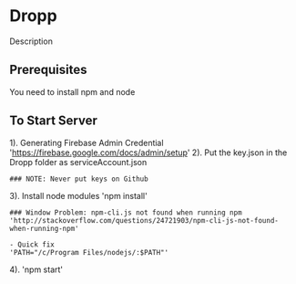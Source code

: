 # Dropp
Description

## Prerequisites

You need to install npm and node

## To Start Server

1). Generating Firebase Admin Credential 
 	'https://firebase.google.com/docs/admin/setup'
2). Put the key.json in the Dropp folder as serviceAccount.json

    ### NOTE: Never put keys on Github

3). Install node modules
	'npm install'

	### Window Problem: npm-cli.js not found when running npm
	'http://stackoverflow.com/questions/24721903/npm-cli-js-not-found-when-running-npm'

	- Quick fix
	'PATH="/c/Program Files/nodejs/:$PATH"'

4). 'npm start'
